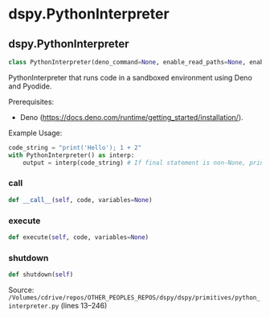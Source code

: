 # dspy.PythonInterpreter

## dspy.PythonInterpreter

```python
class PythonInterpreter(deno_command=None, enable_read_paths=None, enable_write_paths=None, enable_env_vars=None, enable_network_access=None, sync_files=True)
```

PythonInterpreter that runs code in a sandboxed environment using Deno and Pyodide.

Prerequisites:
- Deno (https://docs.deno.com/runtime/getting_started/installation/).

Example Usage:
```python
code_string = "print('Hello'); 1 + 2"
with PythonInterpreter() as interp:
    output = interp(code_string) # If final statement is non-None, prints the numeric result, else prints captured output
```


### __call__

```python
def __call__(self, code, variables=None)
```

### execute

```python
def execute(self, code, variables=None)
```

### shutdown

```python
def shutdown(self)
```
Source: `/Volumes/cdrive/repos/OTHER_PEOPLES_REPOS/dspy/dspy/primitives/python_interpreter.py` (lines 13–246)

